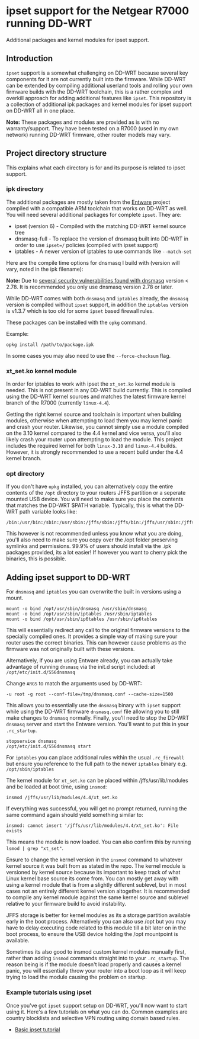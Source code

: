# ipset support for the Netgear R7000 running DD-WRT

Additional packages and kernel modules for ipset support.

## Introduction

`ipset` support is a somewhat challenging on DD-WRT because several key components for it are not currently built into the firmware. While DD-WRT can be extended by compiling additional userland tools and rolling your own firmware builds with the DD-WRT toolchain, this is a rather complex and overkill approach for adding additional features like `ipset`. This repository is a collection of additional ipk packages and kernel modules for ipset support on DD-WRT all in one place.

**Note:** These packages and modules are provided as is with no warranty/support. They have been tested on a R7000 (used in my own network) running DD-WRT firmware, other router models may vary.

## Project directory structure

This explains what each directory is for and its purpose is related to ipset support.

### ipk directory

The additional packages are mostly taken from the [Entware](https://github.com/Entware/Entware) project compiled with a compatible ARM toolchain that works on DD-WRT as well. You will need several additional packages for complete `ipset`. They are:

* ipset (version 6) - Compiled with the matching DD-WRT kernel source tree
* dnsmasq-full - To replace the version of dnsmasq built into DD-WRT in order to use `ipset=/` policies (compiled with ipset support)
* iptables - A newer version of iptables to use commands like `--match-set`

Here are the compile time options for dnsmasq I build with (version will vary, noted in the ipk filename):
 
**Note:** Due to [several security vulnerabilities found with dnsmasq](https://security.googleblog.com/2017/10/behind-masq-yet-more-dns-and-dhcp.html) version < 2.78. It is recommended you only use dnsmasq version 2.78 or later.

While DD-WRT comes with both `dnsmasq` and `iptables` already, the `dnsmasq` version is compiled without `ipset` support, in addition the `iptables` version is v1.3.7 which is too old for some `ipset` based firewall rules.

These packages can be installed with the `opkg` command.

Example:

```
opkg install /path/to/package.ipk
```

In some cases you may also need to use the `--force-checksum` flag.

### xt_set.ko kernel module

In order for iptables to work with ipset the `xt_set.ko` kernel module is needed. This is not present in any DD-WRT build currently. This is compiled using the DD-WRT kernel sources and matches the latest firmware kernel branch of the R7000 (currently `linux-4.4`).

Getting the right kernel source and toolchain is important when building modules, otherwise when attempting to load them you may kernel panic and crash your router. Likewise, you cannot simply use a module compiled on the 3.10 kernel compared to the 4.4 kernel and vice versa, you'll also likely crash your router upon attempting to load the module. This project includes the required kernel for both `linux-3.10` and `linux-4.4` builds. However, it is strongly recommended to use a recent build under the 4.4 kernel branch.

### opt directory

If you don't have `opkg` installed, you can alternatively copy the entire contents of the `/opt` directory to your routers JFFS partition or a seperate mounted USB device. You will need to make sure you place the contents that matches the DD-WRT $PATH variable. Typically, this is what the DD-WRT path variable looks like:

```
/bin:/usr/bin:/sbin:/usr/sbin:/jffs/sbin:/jffs/bin:/jffs/usr/sbin:/jffs/usr/bin:/mmc/sbin:/mmc/bin:/mmc/usr/sbin:/mmc/usr/bin:/opt/sbin:/opt/bin:/opt/usr/sbin:/opt/usr/bin
```

This however is not recommended unless you know what you are doing, you'll also need to make sure you copy over the /opt folder preserving symlinks and permissions. 99.9% of users should install via the .ipk packages provided, its a lot easier! If however you want to cherry pick the binaries, this is possible.

## Adding ipset support to DD-WRT

For `dnsmasq` and `iptables` you can overwrite the built in versions using a mount.

```
mount -o bind /opt/usr/sbin/dnsmasq /usr/sbin/dnsmasq
mount -o bind /opt/usr/sbin/iptables /usr/sbin/iptables
mount -o bind /opt/usr/sbin/ip6tables /usr/sbin/ip6tables
```

This will essentially redirect any call to the original firmware versions to the specially compiled ones. It provides a simple way of making sure your router uses the correct binaries. This can however cause problems as the firmware was not originally built with these versions.

Alternatively, if you are using Entware already, you can actually take advantage of running `dnsmasq` via the init.d script included: at `/opt/etc/init.d/S56dnsmasq`

Change `ARGS` to match the arguments used by DD-WRT:

```
-u root -g root --conf-file=/tmp/dnsmasq.conf --cache-size=1500
```

This allows you to essentially use the `dnsmasq` binary with `ipset` support while using the DD-WRT firmware `dnsmasq.conf` file allowing you to still make changes to `dnsmasq` normally. Finally, you'll need to stop the DD-WRT `dnsmasq` server and start the Entware version. You'll want to put this in your `.rc_startup`.

```
stopservice dnsmasq
/opt/etc/init.d/S56dnsmasq start
```

For `iptables` you can place additional rules within the usual `.rc_firewall` but ensure you reference to the full path to the newer `iptables` binary e.g. `/opt/sbin/iptables`

The kernel module for `xt_set.ko` can be placed within /jffs/usr/lib/modules and be loaded at boot time, using `insmod`:

```
insmod /jffs/usr/lib/modules/4.4/xt_set.ko
```

If everything was successful, you will get no prompt returned, running the same command again should yield something similar to:

```
insmod: cannot insert '/jffs/usr/lib/modules/4.4/xt_set.ko': File exists
```

This means the module is now loaded. You can also confirm this by running `lsmod | grep "xt_set"`.

Ensure to change the kernel version in the `insmod` command to whatever kernel source it was built from as stated in the repo. The kernel module is versioned by kernel source because its important to keep track of what Linux kernel base source its come from. You can mostly get away with using a kernel module that is from a slightly different sublevel, but in most cases not an entirely different kernel version altogether. It is recommended to compile any kernel module against the same kernel source and sublevel relative to your firmware build to avoid instability.

JFFS storage is better for kernel modules as its a storage partition available early in the boot process. Alternatively you can also use /opt but you may have to delay executing code related to this module till a bit later on in the boot process, to ensure the USB device holding the /opt mountpoint is available.

Sometimes its also good to insmod custom kernel modules manually first, rather than adding `insmod` commands straight into to your `.rc_startup`. The reason being is if the module doesn't load properly and causes a kernel panic, you will essentially throw your router into a boot loop as it will keep trying to load the module causing the problem on startup. 

### Example tutorials using ipset

Once you've got `ipset` support setup on DD-WRT, you'll now want to start using it. Here's a few tutorials on what you can do. Common examples are country blocklists and selective VPN routing using domain based rules.

* [Basic ipset tutorial](https://www.dd-wrt.com/phpBB2/viewtopic.php?t=279586)
